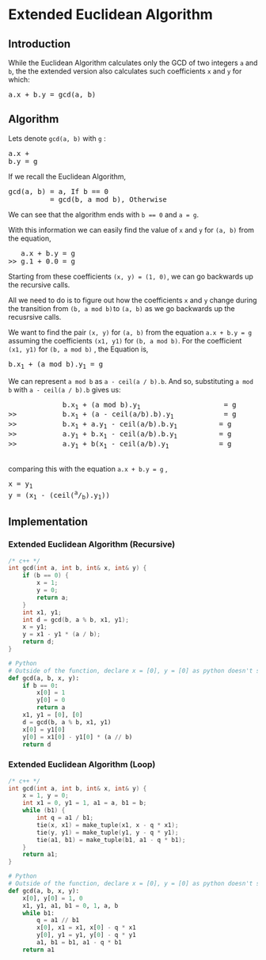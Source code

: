 # Extended Euclidean Algorithm
## Introduction
While the Euclidean Algorithm calculates only the GCD of two integers `a` and `b`, the the extended version also calculates such coefficients `x` and `y` for which:
<pre>a.x + b.y = gcd(a, b)</pre>

## Algorithm
Lets denote `gcd(a, b)` with `g` : <pre>a.x + b.y = g</pre>
If we recall the Euclidean Algorithm, 

<pre>
gcd(a, b) = a, If b == 0
          = gcd(b, a mod b), Otherwise
</pre>
We can see that the algorithm ends with `b == 0` and `a = g`.

With this information we can easily find the value of `x` and `y` for `(a, b)` from the equation,
<pre>
   a.x + b.y = g
>> g.1 + 0.0 = g
</pre>
Starting from these coefficients `(x, y) = (1, 0)` , we can go backwards up the recursive calls.

All we need to do is to figure out how the coefficients `x` and `y` change during the transition from `(b, a mod b)` to `(a, b)` as we go backwards up the recusrsive calls.

We want to find the pair `(x, y)` for `(a, b)` from the equation `a.x + b.y = g` assuming the coefficients `(x1, y1)` for `(b, a mod b)`.
For the coefficient `(x1, y1)` for `(b, a mod b)` , the Equation is,  <pre>b.x<sub>1</sub> + (a mod b).y<sub>1</sub> = g</pre>

We can represent `a mod b` as `a - ceil(a / b).b`.  And so, substituting `a mod b` with `a - ceil(a / b).b` gives us:

<pre>
             b.x<sub>1</sub> + (a mod b).y<sub>1</sub>                    = g          
>>           b.x<sub>1</sub> + (a - ceil(a/b).b).y<sub>1</sub>            = g          
>>           b.x<sub>1</sub> + a.y<sub>1</sub> - ceil(a/b).b.y<sub>1</sub>          = g
>>           a.y<sub>1</sub> + b.x<sub>1</sub> - ceil(a/b).b.y<sub>1</sub>          = g
>>           a.y<sub>1</sub> + b(x<sub>1</sub> - ceil(a/b).y<sub>1</sub>            = g

</pre>
comparing this with the equation `a.x + b.y = g` ,
<pre>
x = y<sub>1</sub>
y = (x<sub>1</sub> - (ceil(<sup>a</sup>/<sub>b</sub>).y<sub>1</sub>))
</pre>
## Implementation
### Extended Euclidean Algorithm (Recursive)
```c++
/* c++ */
int gcd(int a, int b, int& x, int& y) {
    if (b == 0) {
        x = 1;
        y = 0;
        return a;
    }
    int x1, y1;
    int d = gcd(b, a % b, x1, y1);
    x = y1;
    y = x1 - y1 * (a / b);
    return d;
}
```
```python
# Python
# Outside of the function, declare x = [0], y = [0] as python doesn't support pass-by-refference 
def gcd(a, b, x, y):
    if b == 0:
        x[0] = 1
        y[0] = 0
        return a
    x1, y1 = [0], [0]
    d = gcd(b, a % b, x1, y1)
    x[0] = y1[0]
    y[0] = x1[0] - y1[0] * (a // b)
    return d
```
### Extended Euclidean Algorithm (Loop)
```c++
/* c++ */
int gcd(int a, int b, int& x, int& y) {
    x = 1, y = 0;
    int x1 = 0, y1 = 1, a1 = a, b1 = b;
    while (b1) {
        int q = a1 / b1;
        tie(x, x1) = make_tuple(x1, x - q * x1);
        tie(y, y1) = make_tuple(y1, y - q * y1);
        tie(a1, b1) = make_tuple(b1, a1 - q * b1);
    }
    return a1;
}
```
```python
# Python
# Outside of the function, declare x = [0], y = [0] as python doesn't support pass-by-refference
def gcd(a, b, x, y):
    x[0], y[0] = 1, 0
    x1, y1, a1, b1 = 0, 1, a, b
    while b1:
        q = a1 // b1
        x[0], x1 = x1, x[0] - q * x1
        y[0], y1 = y1, y[0] - q * y1
        a1, b1 = b1, a1 - q * b1
    return a1
```
